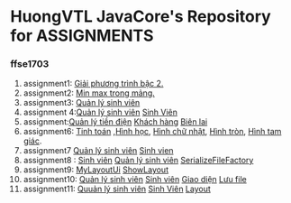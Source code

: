 # HuongVTL JavaCore's Repository for ASSIGNMENTS
### ffse1703
1. assignment1: [Giải phương trình bậc 2.](https://github.com/FASTTRACKSE/FFSE1703.JavaCore/blob/master/Assignments/Vuthilanhuong/asm/src/asm1/asm1.java)
2. assignment2: [Min max trong mảng.](https://github.com/FASTTRACKSE/FFSE1703.JavaCore/blob/master/Assignments/Vuthilanhuong/asm2/src/asm2/asm2.java)
3. assignment3: [Quản lý sinh viên](https://github.com/FASTTRACKSE/FFSE1703.JavaCore/blob/master/Assignments/Vuthilanhuong/asm3/src/asm3/asm3.java)
4. assignment 4:[Quản lý sinh viên](https://github.com/FASTTRACKSE/FFSE1703.JavaCore/blob/master/Assignments/Vuthilanhuong/Sinhvien/src/sinhvien/nhapsv.java)
 [Sinh Viên](https://github.com/FASTTRACKSE/FFSE1703.JavaCore/blob/master/Assignments/Vuthilanhuong/Sinhvien/src/sinhvien/SV.java)
5. assignment:[Quản lý tiền điện](https://github.com/FASTTRACKSE/FFSE1703.JavaCore/blob/master/Assignments/Vuthilanhuong/asm5/src/asm5/main/QuanLyTienDien.java)
[Khách hàng](https://github.com/FASTTRACKSE/FFSE1703.JavaCore/blob/master/Assignments/Vuthilanhuong/asm5/src/asm5/model/KhachHang.java)
[Biên lai](https://github.com/FASTTRACKSE/FFSE1703.JavaCore/blob/master/Assignments/Vuthilanhuong/asm5/src/asm5/model/BienLai.java)
6. assignment6: [Tinh toán](https://github.com/FASTTRACKSE/FFSE1703.JavaCore/blob/master/Assignments/Vuthilanhuong/asm6/src/HinhHoc/main/QuanLy.java)
 ,[Hình học](https://github.com/FASTTRACKSE/FFSE1703.JavaCore/blob/master/Assignments/Vuthilanhuong/asm6/src/HinhHoc/model/HinhHoc.java),  [Hình chữ nhật](https://github.com/FASTTRACKSE/FFSE1703.JavaCore/blob/master/Assignments/Vuthilanhuong/asm6/src/HinhHoc/model/HinhChuNhat.java), 
[Hình tròn](https://github.com/FASTTRACKSE/FFSE1703.JavaCore/blob/master/Assignments/Vuthilanhuong/asm6/src/HinhHoc/model/HinhTron.java), 
[Hình tam giác](https://github.com/FASTTRACKSE/FFSE1703.JavaCore/blob/master/Assignments/Vuthilanhuong/asm6/src/HinhHoc/model/HinhTamGiac.java).
7. assignment7 [Quản lý sinh viên](https://github.com/FASTTRACKSE/FFSE1703.JavaCore/blob/master/Assignments/Vuthilanhuong/asm7/src/SinhVien/main/QuanLySv.java) [Sinh vien](https://github.com/FASTTRACKSE/FFSE1703.JavaCore/blob/master/Assignments/Vuthilanhuong/asm7/src/SinhVien/model/SinhVien.java)
8. assignment8 : [Sinh viên](https://github.com/FASTTRACKSE/FFSE1703.JavaCore/blob/master/Assignments/Vuthilanhuong/asm7/src/SinhVien/model/SinhVien.java) [Quản lý sinh viên](https://github.com/FASTTRACKSE/FFSE1703.JavaCore/blob/master/Assignments/Vuthilanhuong/asm7/src/SinhVien/main/QuanLySvtext.java)  [SerializeFileFactory](https://github.com/FASTTRACKSE/FFSE1703.JavaCore/blob/master/Assignments/Vuthilanhuong/asm7/src/SinhVien/io/SerializeFileFactory.java)
9. assignment9: [MyLayoutUi](https://github.com/FASTTRACKSE/FFSE1703.JavaCore/blob/master/Assignments/Vuthilanhuong/asm9/src/layoutui/MyLayoutUi.java)  [ShowLayout](https://github.com/FASTTRACKSE/FFSE1703.JavaCore/blob/master/Assignments/Vuthilanhuong/asm9/src/showlayout/ShowLayout.java)
10. assignment10: [Quản lý sinh viên](https://github.com/FASTTRACKSE/FFSE1703.JavaCore/blob/master/Assignments/Vuthilanhuong/asm10/src/asm10/main/QuanLySv.java)  [Sinh viên](https://github.com/FASTTRACKSE/FFSE1703.JavaCore/blob/master/Assignments/Vuthilanhuong/asm10/src/asm10/model/SinhVien.java)  [Giao diện](https://github.com/FASTTRACKSE/FFSE1703.JavaCore/blob/master/Assignments/Vuthilanhuong/asm10/src/asm10/ui/Layout.java) [Lưu file](https://github.com/FASTTRACKSE/FFSE1703.JavaCore/blob/master/Assignments/Vuthilanhuong/asm10/src/luufile/luuFile.java)
11. assignment11: [Quuản lý sinh viên](https://github.com/FASTTRACKSE/FFSE1703.JavaCore/blob/master/Assignments/Vuthilanhuong/asm10/src/asm10/main/QuanLySv.java)  [Sinh Viên](https://github.com/FASTTRACKSE/FFSE1703.JavaCore/blob/master/Assignments/Vuthilanhuong/asm10/src/asm10/model/SinhVien.java) [Layout](https://github.com/FASTTRACKSE/FFSE1703.JavaCore/blob/master/Assignments/Vuthilanhuong/asm10/src/asm10/ui/Layout.java)
